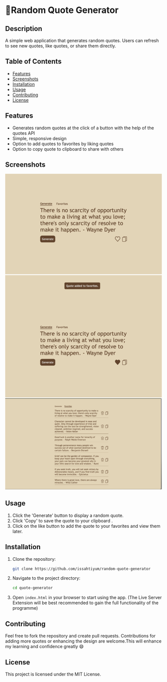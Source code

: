 # 📜Random Quote Generator

## Description
A simple web application that generates random quotes. Users can refresh to see new quotes, like quotes, or share them directly.

## Table of Contents
- [Features](#features)
- [Screenshots](#screenshots)
- [Installation](#installation)
- [Usage](#usage)
- [Contributing](#contributing)
- [License](#license)

## Features
- Generates random quotes at the click of a button with the help of the quotes API
- Simple, responsive design
- Option to add quotes to favorites by liking quotes
- Option to copy quote to clipboard to share with others

## Screenshots
![Generated Quote](https://github.com/issahtiyum/random-quote-generator/blob/main/images/quote.png "Generated Quote")
![Quote Added to Favorites](https://github.com/issahtiyum/random-quote-generator/blob/main/images/liked-quote.png "Quote Added to Favorites")
![Favorite Quotes](https://github.com/issahtiyum/random-quote-generator/blob/main/images/favorite-quotes.png "Favorite Quotes")
## Usage
1. Click the 'Generate' button to display a random quote.
2. Click 'Copy' to save the quote to your clipboard .
3. Click on the like button to add the quote to your favorites and view them later.

## Installation
1. Clone the repository:
   ```bash
   git clone https://github.com/issahtiyum/random-quote-generator
   ```
2. Navigate to the project directory:
   ```bash
   cd quote-generator
   ```
3. Open `index.html` in your browser to start using the app. (The Live Server Extension will be best recommended to gain the full functionality of the programme)

## Contributing
Feel free to fork the repository and create pull requests. Contributions for adding more quotes or enhancing the design are welcome.This will enhance my learning and confidence greatly 😄

## License
This project is licensed under the MIT License.

